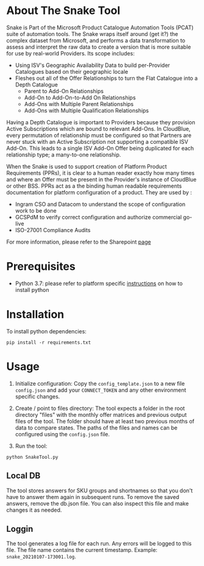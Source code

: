 # About The Snake Tool

Snake is Part of the Microsoft Product Catalogue Automation Tools (PCAT) suite of automation tools. The Snake wraps itself around (get it?) the complex dataset from Microsoft, and performs a data transformation to assess and interpret the raw data to create a version that is more suitable for use by real-world Providers.  Its scope includes:

* Using ISV's Geographic Availability Data to build per-Provider Catalogues based on their geographic locale
* Fleshes out all of the Offer Relationships to turn the Flat Catalogue into a Depth Catalogue
    * Parent to Add-On Relationships
    * Add-On to Add-On-to-Add On Relationships
    * Add-Ons with Multiple Parent Relationships
    * Add-Ons with Multiple Qualification Relationships

Having a Depth Catalogue is important to Providers because they provision Active Subscriptions which are bound to relevant Add-Ons.  In CloudBlue, every permutation of relationship must be configured so that Partners are never stuck with an Active Subscription not supporting a compatible ISV Add-On.  This leads to a single ISV Add-On Offer being duplicated for each relationship type; a many-to-one relationship.

When the Snake is used to support creation of Platform Product Requirements (PPRs), it is clear to a human reader exactly how many times and where an Offer must be present in the Provider's instance of CloudBlue or other BSS.  PPRs act as a the binding human readable requirements documentation for platform configuration of a product.  They are used by :

* Ingram CSO and Datacom to understand the scope of configuration work to be done
* GCSPdM to verify correct configuration and authorize commercial go-live
* ISO-27001 Compliance Audits

For more information, please refer to the Sharepoint [page](https://ingrammicro.sharepoint.com/sites/GlobalCloudServicesProductManagement/SitePages/Channel-Knowledge-Base-for-Microsoft-Product-Catalogue-Automation-Tools-(PCAT).aspx#the-snake-product-catalogue-transformation-(pct)-tool)

# Prerequisites

* Python 3.7: please refer to platform specific [instructions](https://www.python.org/downloads/) on how to install python

# Installation

To install python dependencies:

```
pip install -r requirements.txt
```

# Usage

1. Initialize configuration: Copy the `config_template.json` to a new file `config.json` and add your `CONNECT_TOKEN` and any other environment specific changes.

2. Create / point to files directory: The tool expects a folder in the root directory "files" with the monthly offer matrices and previous output files of the tool. The folder should have at least two previous months of data to compare states. The paths of the files and names can be configured using the `config.json` file. 

3. Run the tool:
```
python SnakeTool.py
```

## Local DB

The tool stores answers for SKU groups and shortnames so that you don't have to answer them again in subsequent runs. To remove the saved answers, remove the db.json file. You can also inspect this file and make changes it as needed. 

## Loggin

The tool generates a log file for each run. Any errors will be logged to this file. The file name contains the current timestamp. Example: `snake_20210107-173001.log`. 